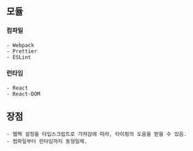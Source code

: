 ## 모듈

#### 컴파일

    - Webpack
    - Prettier
    - ESLint

#### 런타임

    - React
    - React-DOM

## 장점

    - 웹팩 설정을 타입스크립트로 가져감에 따라, 타이핑의 도움을 받을 수 있음.
    - 컴파일부터 런타임까지 동형일체.
